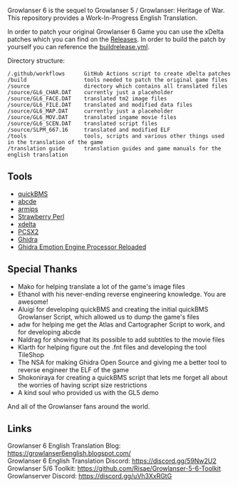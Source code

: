 Growlanser 6 is the sequel to Growlanser 5 / Growlanser: Heritage of War. This repository provides a Work-In-Progress English Translation.

In order to patch your original Growlanser 6 Game you can use the xDelta patches which you can find on the [Releases](https://github.com/Risae/Growlanser-6-English-Translation/releases). In order to build the patch by yourself you can reference the [buildrelease.yml](https://github.com/Risae/Growlanser-6-English-Translation/blob/main/.github/workflows/buildrelease.yml).

Directory structure:

    /.github/workflows      GitHub Actions script to create xDelta patches
    /build                  tools needed to patch the original game files
    /source                 directory which contains all translated files
    /source/GL6_CHAR.DAT    currently just a placeholder
    /source/GL6_FACE.DAT    translated tm2 image files
    /source/GL6_FILE.DAT    translated and modified data files 
    /source/GL6_MAP.DAT     currently just a placeholder
    /source/GL6_MOV.DAT     translated ingame movie files
    /source/GL6_SCEN.DAT    translated script files
    /source/SLPM_667.16     translated and modified ELF
    /tools                  tools, scripts and various other things used in the translation of the game
    /translation guide      translation guides and game manuals for the english translation

## Tools

- [quickBMS](http://aluigi.altervista.org/quickbms.htm)
- [abcde](https://www.romhacking.net/utilities/1392/)
- [armips](https://github.com/Kingcom/armips)
- [Strawberry Perl](https://github.com/StrawberryPerl/Perl-Dist-Strawberry)
- [xdelta](https://github.com/jmacd/xdelta-gpl)
- [PCSX2](https://github.com/PCSX2/pcsx2)
- [Ghidra](https://github.com/NationalSecurityAgency/ghidra)
- [Ghidra Emotion Engine Processor Reloaded](https://github.com/chaoticgd/ghidra-emotionengine-reloaded)

## Special Thanks

- Mako for helping translate a lot of the game's image files
- Ethanol with his never-ending reverse engineering knowledge. You are awesome!
- Aluigi for developing quickBMS and creating the initial quickBMS Growlanser Script, which allowed us to dump the game's files
- adw for helping me get the Atlas and Cartographer Script to work, and for developing abcde
- Naldrag for showing that its possible to add subtitles to the movie files
- Klarth for helping figure out the .fnt files and developing the tool TileShop
- The NSA for making Ghidra Open Source and giving me a better tool to reverse engineer the ELF of the game
- Shokoniraya for creating a quickBMS script that lets me forget all about the worries of having script size restrictions
- A kind soul who provided us with the GL5 demo

And all of the Growlanser fans around the world.

## Links

Growlanser 6 English Translation Blog: https://growlanser6english.blogspot.com/ <br/>
Growlanser 6 English Translation Discord: https://discord.gg/59Nw2U2 <br/>
Growlanser 5/6 Toolkit: https://github.com/Risae/Growlanser-5-6-Toolkit <br/>
Growlanserver Discord: https://discord.gg/uVh3XxRGtG